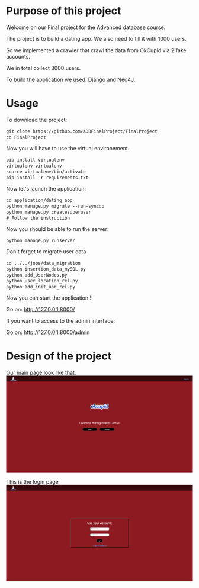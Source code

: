 # Purpose of this project

Welcome on our Final project for the Advanced database course.

The project is to build a dating app. We also need to fill it with 1000 users.

So we implemented a crawler that crawl the data from OkCupid via 2 fake accounts.

We in total collect 3000 users.

To build the application we used: Django and Neo4J.

# Usage

To download the project:

```
git clone https://github.com/ADBFinalProject/FinalProject
cd FinalProject
```
Now you will have to use the virtual environement.

```
pip install virtualenv
virtualenv virtualenv
source virtualenv/bin/activate
pip install -r requirements.txt
```
Now let's launch the application:

```
cd application/dating_app
python manage.py migrate --run-syncdb
python manage.py createsuperuser
# Follow the instruction
```
Now you should be able to run the server:

```
python manage.py runserver
```

Don't forget to migrate user data

```
cd ../../jobs/data_migration
python insertion_data_mySQL.py
python add_UserNodes.py
python user_location_rel.py
python add_init_usr_rel.py
```

Now you can start the application !!

Go on: http://127.0.0.1:8000/

If you want to access to the admin interface:

Go on: http://127.0.0.1:8000/admin

# Design of the project

Our main page look like that:
![alt tag](https://raw.githubusercontent.com/ADBFinalProject/FinalProject/master/img/index.png)

This is the login page
![alt tag](https://raw.githubusercontent.com/ADBFinalProject/FinalProject/master/img/login.png)



